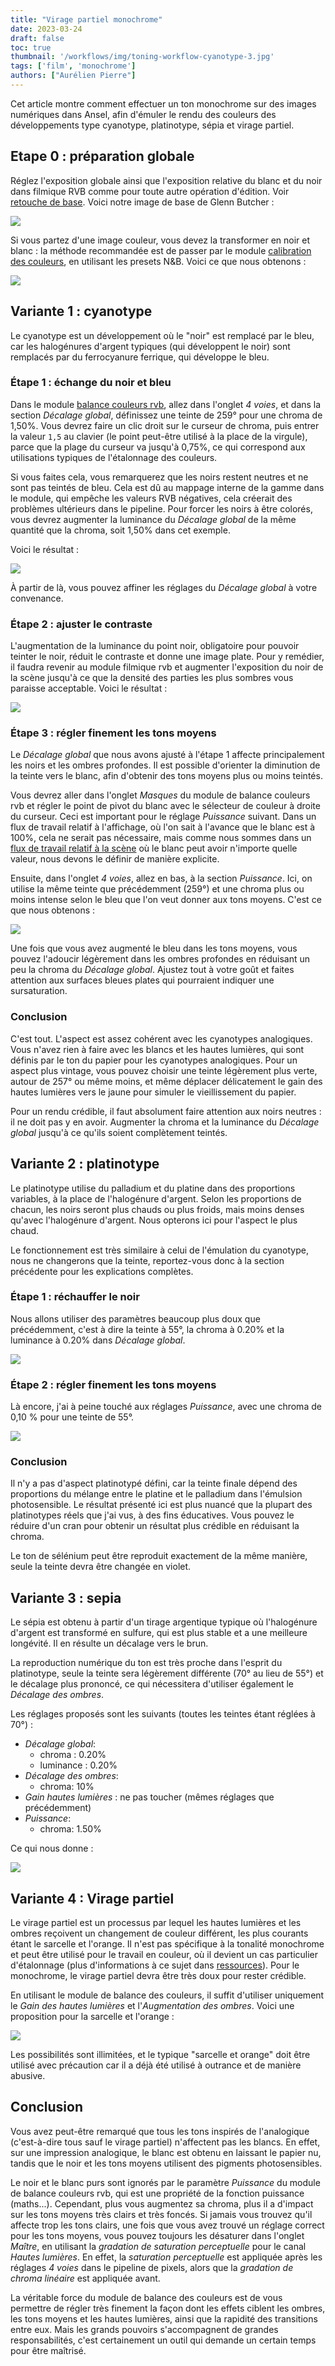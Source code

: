 ```yaml
---
title: "Virage partiel monochrome"
date: 2023-03-24
draft: false
toc: true
thumbnail: '/workflows/img/toning-workflow-cyanotype-3.jpg'
tags: ['film', 'monochrome']
authors: ["Aurélien Pierre"]
---
```


Cet article montre comment effectuer un ton monochrome sur des images numériques dans Ansel, afin d'émuler le rendu des couleurs des développements type cyanotype, platinotype, sépia et virage partiel.

## Etape 0 : préparation globale

Réglez l'exposition globale ainsi que l'exposition relative du blanc et du noir dans filmique RVB comme pour toute autre opération d'édition. Voir [retouche de base](./basic-editing.md). Voici notre image de base de Glenn Butcher :

![](/posts/toning-workflow-base.jpg)

Si vous partez d'une image couleur, vous devez la transformer en noir et blanc : la méthode recommandée est de passer par le module [calibration des couleurs](../doc/modules/processing-modules/color-calibration.md), en utilisant les presets N&B. Voici ce que nous obtenons :

![](/posts/toning-workflow-monochrome.jpg)

## Variante 1 : cyanotype

Le cyanotype est un développement où le "noir" est remplacé par le bleu, car les halogénures d'argent typiques (qui développent le noir) sont remplacés par du ferrocyanure ferrique, qui développe le bleu.

### Étape 1 : échange du noir et bleu

Dans le module [balance couleurs rvb](../doc/modules/processing-modules/color-balance-rgb.md), allez dans l'onglet _4 voies_, et dans la section _Décalage global_, définissez une teinte de 259° pour une chroma de 1,50%. Vous devrez faire un clic droit sur le curseur de chroma, puis entrer la valeur `1,5` au clavier (le point peut-être utilisé à la place de la virgule), parce que la plage du curseur va jusqu'à 0,75%, ce qui correspond aux utilisations typiques de l'étalonnage des couleurs.

Si vous faites cela, vous remarquerez que les noirs restent neutres et ne sont pas teintés de bleu. Cela est dû au mappage interne de la gamme dans le module, qui empêche les valeurs RVB négatives, cela créerait des problèmes ultérieurs dans le pipeline. Pour forcer les noirs à être colorés, vous devrez augmenter la luminance du _Décalage global_ de la même quantité que la chroma, soit 1,50% dans cet exemple.

Voici le résultat :

![](/posts/toning-workflow-cyanotype-1.jpg)

À partir de là, vous pouvez affiner les réglages du _Décalage global_ à votre convenance.

### Étape 2 : ajuster le contraste

L'augmentation de la luminance du point noir, obligatoire pour pouvoir teinter le noir, réduit le contraste et donne une image plate. Pour y remédier, il faudra revenir au module filmique rvb et augmenter l'exposition du noir de la scène jusqu'à ce que la densité des parties les plus sombres vous paraisse acceptable. Voici le résultat :

![](/posts/toning-workflow-cyanotype-2.jpg)

### Étape 3 : régler finement les tons moyens

Le _Décalage global_ que nous avons ajusté à l'étape 1 affecte principalement les noirs et les ombres profondes. Il est possible d'orienter la diminution de la teinte vers le blanc, afin d'obtenir des tons moyens plus ou moins teintés.

Vous devrez aller dans l'onglet _Masques_ du module de balance couleurs rvb et régler le point de pivot du blanc avec le sélecteur de couleur à droite du curseur. Ceci est important pour le réglage _Puissance_ suivant. Dans un flux de travail relatif à l'affichage, où l'on sait à l'avance que le blanc est à 100%, cela ne serait pas nécessaire, mais comme nous sommes dans un [flux de travail relatif à la scène](./scene-referred.md) où le blanc peut avoir n'importe quelle valeur, nous devons le définir de manière explicite.

Ensuite, dans l'onglet _4 voies_, allez en bas, à la section _Puissance_. Ici, on utilise la même teinte que précédemment (259°) et une chroma plus ou moins intense selon le bleu que l'on veut donner aux tons moyens. C'est ce que nous obtenons :

![](/posts/toning-workflow-cyanotype-3.jpg)

Une fois que vous avez augmenté le bleu dans les tons moyens, vous pouvez l'adoucir légèrement dans les ombres profondes en réduisant un peu la chroma du _Décalage global_. Ajustez tout à votre goût et faites attention aux surfaces bleues plates qui pourraient indiquer une sursaturation.

### Conclusion

C'est tout. L'aspect est assez cohérent avec les cyanotypes analogiques. Vous n'avez rien à faire avec les blancs et les hautes lumières, qui sont définis par le ton du papier pour les cyanotypes analogiques. Pour un aspect plus vintage, vous pouvez choisir une teinte légèrement plus verte, autour de 257° ou même moins, et même déplacer délicatement le gain des hautes lumières vers le jaune pour simuler le vieillissement du papier.

Pour un rendu crédible, il faut absolument faire attention aux noirs neutres : il ne doit pas y en avoir. Augmenter la chroma et la luminance du _Décalage global_ jusqu'à ce qu'ils soient complètement teintés.

## Variante 2 : platinotype

Le platinotype utilise du palladium et du platine dans des proportions variables, à la place de l'halogénure d'argent. Selon les proportions de chacun, les noirs seront plus chauds ou plus froids, mais moins denses qu'avec l'halogénure d'argent. Nous opterons ici pour l'aspect le plus chaud.

Le fonctionnement est très similaire à celui de l'émulation du cyanotype, nous ne changerons que la teinte, reportez-vous donc à la section précédente pour les explications complètes.

### Étape 1 : réchauffer le noir

Nous allons utiliser des paramètres beaucoup plus doux que précédemment, c'est à dire la teinte à 55°, la chroma à 0.20% et la luminance à 0.20% dans _Décalage global_.

![](/posts/toning-workflow-platinotype-1.jpg)

### Étape 2 : régler finement les tons moyens

Là encore, j'ai à peine touché aux réglages _Puissance_, avec une chroma de 0,10 % pour une teinte de 55°.

![](/posts/toning-workflow-platinotype-2.jpg)

### Conclusion

Il n'y a pas d'aspect platinotypé défini, car la teinte finale dépend des proportions du mélange entre le platine et le palladium dans l'émulsion photosensible. Le résultat présenté ici est plus nuancé que la plupart des platinotypes réels que j'ai vus, à des fins éducatives. Vous pouvez le réduire d'un cran pour obtenir un résultat plus crédible en réduisant la chroma.

Le ton de sélénium peut être reproduit exactement de la même manière, seule la teinte devra être changée en violet.

## Variante 3 : sepia

Le sépia est obtenu à partir d'un tirage argentique typique où l'halogénure d'argent est transformé en sulfure, qui est plus stable et a une meilleure longévité. Il en résulte un décalage vers le brun.

La reproduction numérique du ton est très proche dans l'esprit du platinotype, seule la teinte sera légèrement différente (70° au lieu de 55°) et le décalage plus prononcé, ce qui nécessitera d'utiliser également le _Décalage des ombres_.

Les réglages proposés sont les suivants (toutes les teintes étant réglées à 70°) : 

* _Décalage global_:
  * chroma : 0.20%
  * luminance : 0.20%
* _Décalage des ombres_:
  * chroma: 10%
* _Gain hautes lumières_ : ne pas toucher (mêmes réglages que précédemment)
* _Puissance_: 
  * chroma: 1.50%

Ce qui nous donne :

![](/posts/toning-workflow-sepia.jpg)


## Variante 4 : Virage partiel

Le virage partiel est un processus par lequel les hautes lumières et les ombres reçoivent un changement de couleur différent, les plus courants étant le sarcelle et l'orange. Il n'est pas spécifique à la tonalité monochrome et peut être utilisé pour le travail en couleur, où il devient un cas particulier d'étalonnage (plus d'informations à ce sujet dans [ressources](../resources/readings.md#color-grading)). Pour le monochrome, le virage partiel devra être très doux pour rester crédible.

En utilisant le module de balance des couleurs, il suffit d'utiliser uniquement le _Gain des hautes lumières_ et l'_Augmentation des ombres_. Voici une proposition pour la sarcelle et l'orange :

![](/posts/toning-workflow-split-toning.jpg)

Les possibilités sont illimitées, et le typique "sarcelle et orange" doit être utilisé avec précaution car il a déjà été utilisé à outrance et de manière abusive.

## Conclusion

Vous avez peut-être remarqué que tous les tons inspirés de l'analogique (c'est-à-dire tous sauf le virage partiel) n'affectent pas les blancs. En effet, sur une impression analogique, le blanc est obtenu en laissant le papier nu, tandis que le noir et les tons moyens utilisent des pigments photosensibles.

Le noir et le blanc purs sont ignorés par le paramètre _Puissance_ du module de balance couleurs rvb, qui est une propriété de la fonction puissance (maths...). Cependant, plus vous augmentez sa chroma, plus il a d'impact sur les tons moyens très clairs et très foncés. Si jamais vous trouvez qu'il affecte trop les tons clairs, une fois que vous avez trouvé un réglage correct pour les tons moyens, vous pouvez toujours les désaturer dans l'onglet _Maître_, en utilisant la _gradation de saturation perceptuelle_ pour le canal _Hautes lumières_. En effet, la _saturation perceptuelle_ est appliquée après les réglages _4 voies_ dans le pipeline de pixels, alors que la _gradation de chroma linéaire_ est appliquée avant.

La véritable force du module de balance des couleurs est de vous permettre de régler très finement la façon dont les effets ciblent les ombres, les tons moyens et les hautes lumières, ainsi que la rapidité des transitions entre eux. Mais les grands pouvoirs s'accompagnent de grandes responsabilités, c'est certainement un outil qui demande un certain temps pour être maîtrisé.

